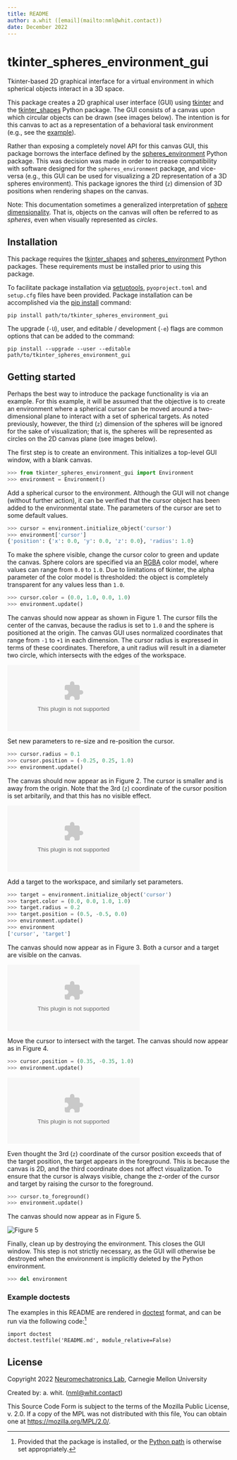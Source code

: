 ```yaml
---
title: README
author: a.whit ([email](mailto:nml@whit.contact))
date: December 2022
---
```


<!-- License

Copyright 2022 Neuromechatronics Lab, Carnegie Mellon University (a.whit)

Created by: a. whit. (nml@whit.contact)

This Source Code Form is subject to the terms of the Mozilla Public
License, v. 2.0. If a copy of the MPL was not distributed with this
file, You can obtain one at https://mozilla.org/MPL/2.0/.
-->


# tkinter_spheres_environment_gui

Tkinter-based 2D graphical interface for a virtual environment in which 
spherical objects interact in a 3D space.

This package creates a 2D graphical user interface (GUI) using [tkinter] and 
the [tkinter_shapes] Python package. The GUI consists of a canvas upon which 
circular objects can be drawn (see images below). The intention is for this 
canvas to act as a representation of a behavioral task environment (e.g., see 
the [example](#getting-started)).

Rather than exposing a completely novel API for this canvas GUI, this 
package borrows the interface defined by the [spheres_environment] Python 
package. This was decision was made in order to increase compatibility with 
software designed for the `spheres_environment` package, and vice-versa (e.g., 
this GUI can be used for visualizing a 2D representation of a 3D spheres 
environment). This package ignores the third (`z`) dimension of 3D positions when rendering shapes on the canvas.

Note: This documentation sometimes a generalized interpretation of 
[sphere dimensionality]. That is, objects on the canvas will often be 
referred to as _spheres_, even when visually represented as _circles_.

## Installation

This package requires the [tkinter_shapes] and [spheres_environment] Python 
packages. These requirements must be installed prior to using this package.

To facilitate package installation via [setuptools], `pyoproject.toml` and 
`setup.cfg` files have been provided. Package installation can be accomplished 
via the [pip install] command:

```
pip install path/to/tkinter_spheres_environment_gui
```

The upgrade (`-U`), user, and editable / development (`-e`) flags are common 
options that can be added to the command:

```
pip install --upgrade --user --editable path/to/tkinter_spheres_environment_gui
```

## Getting started

Perhaps the best way to introduce the package functionality is via an example. 
For this example, it will be assumed that the objective is to create an 
environment where a spherical cursor can be moved around a two-dimensional 
plane to interact with a set of spherical targets. As noted previously, 
however, the third (`z`) dimension of the spheres will be ignored for the sake 
of visualization; that is, the spheres will be represented as circles on the 2D 
canvas plane (see images below).

The first step is to create an environment. This initializes a top-level GUI 
window, with a blank canvas.

```python
>>> from tkinter_spheres_environment_gui import Environment
>>> environment = Environment()

```

Add a spherical cursor to the environment. Although the GUI will not change 
(without further action), it can be verified that the cursor object has been 
added to the environmental state. The parameters of the cursor are set to some 
default values. <!-- The default color of the sphere on the canvas is black. -->

```python
>>> cursor = environment.initialize_object('cursor')
>>> environment['cursor']
{'position': {'x': 0.0, 'y': 0.0, 'z': 0.0}, 'radius': 1.0}

```

To make the sphere visible, change the cursor color to green and update the 
canvas. Sphere colors are specified via an [RGBA] color model, where values can 
range from `0.0` to `1.0`. Due to limitations of tkinter, the alpha parameter 
of the color model is thresholded: the object is completely transparent for any 
values less than `1.0`.

```python
>>> cursor.color = (0.0, 1.0, 0.0, 1.0)
>>> environment.update()

```

The canvas should now appear as shown in Figure 1. The cursor fills the center 
of the canvas, because the radius is set to `1.0` and the sphere is positioned 
at the origin. The canvas GUI uses normalized coordinates that range from `-1` 
to `+1` in each dimension. The cursor radius is expressed in terms of these 
coordinates. Therefore, a unit radius will result in a diameter two circle, 
which intersects with the edges of the workspace.

![Figure 1: Cursor.](data/test_package-cursor-2.ps "Figure 1")

Set new parameters to re-size and re-position the cursor.

```python
>>> cursor.radius = 0.1
>>> cursor.position = (-0.25, 0.25, 1.0)
>>> environment.update()

```

The canvas should now appear as in Figure 2. The cursor is smaller and is away 
from the origin. Note that the 3rd (`z`) coordinate of the cursor position is 
set arbitarily, and that this has no visible effect.

![Figure 2](data/test_package-cursor-3.ps "Figure 2")

Add a target to the workspace, and similarly set parameters.

```python
>>> target = environment.initialize_object('cursor')
>>> target.color = (0.0, 0.0, 1.0, 1.0)
>>> target.radius = 0.2
>>> target.position = (0.5, -0.5, 0.0)
>>> environment.update()
>>> environment
['cursor', 'target']

```

The canvas should now appear as in Figure 3. Both a cursor and a target are 
visible on the canvas.

![Figure 3](data/test_package-target-4.ps "Figure 3")

Move the cursor to intersect with the target. The canvas should now appear as 
in Figure 4.

```python
>>> cursor.position = (0.35, -0.35, 1.0)
>>> environment.update()

```

![Figure 4](data/test_package-target-5.ps "Figure 4")

Even thought the 3rd (`z`) coordinate of the cursor position exceeds that of 
the target position, the target appears in the foreground. This is because the 
canvas is 2D, and the third coordinate does not affect visualization. To ensure 
that the cursor is always visible, change the z-order of the cursor and target 
by raising the cursor to the foreground.

```python
>>> cursor.to_foreground()
>>> environment.update()

```

The canvas should now appear as in Figure 5.

![Figure 5](data/test_package-target-6.svg "Figure 5")


Finally, clean up by destroying the environment. This closes the GUI window. 
This step is not strictly necessary, as the GUI will otherwise be destroyed 
when the environment is implicitly deleted by the Python environment.

```python
>>> del environment

```

### Example doctests

The examples in this README are rendered in [doctest] format, and can be run 
via the following code:[^python_paths]

[^python_paths]: Provided that the package is installed, or the [Python path] 
                 is otherwise set appropriately.

```
import doctest
doctest.testfile('README.md', module_relative=False)

```

## License

Copyright 2022 [Neuromechatronics Lab][neuromechatronics], 
Carnegie Mellon University

Created by: a. whit. (nml@whit.contact)

This Source Code Form is subject to the terms of the Mozilla Public
License, v. 2.0. If a copy of the MPL was not distributed with this
file, You can obtain one at https://mozilla.org/MPL/2.0/.

<!---------------------------------------------------------------------
   References
---------------------------------------------------------------------->

[tkinter]: https://docs.python.org/3/library/tkinter.html

[Python path]: https://docs.python.org/3/tutorial/modules.html#the-module-search-path

[doctest]: https://docs.python.org/3/library/doctest.html

[setuptools]: https://setuptools.pypa.io/en/latest/userguide/quickstart.html#basic-use

[neuromechatronics]: https://www.meche.engineering.cmu.edu/faculty/neuromechatronics-lab.html

[tkinter_shapes]: https://github.com/ricmua/tkinter_shapes

[pip install]: https://pip.pypa.io/en/stable/cli/pip_install/

[spheres_environment]: https://github.com/ricmua/spheres_environment

[sphere dimensionality]: https://en.wikipedia.org/wiki/Sphere#Dimensionality

[RGBA]: https://en.wikipedia.org/wiki/RGBA_color_model

